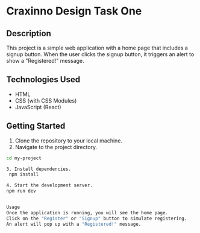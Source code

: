 # Craxinno Design Task One

## Description

This project is a simple web application with a home page that includes a signup button. When the user clicks the signup button, it triggers an alert to show a "Registered!" message.

## Technologies Used

- HTML
- CSS (with CSS Modules)
- JavaScript (React)

## Getting Started

1. Clone the repository to your local machine.
2. Navigate to the project directory.

```bash
cd my-project

3. Install dependencies.
 npm install

4. Start the development server.
npm run dev


Usage
Once the application is running, you will see the home page.
Click on the "Register" or "Signup" button to simulate registering.
An alert will pop up with a "Registered!" message.


```
